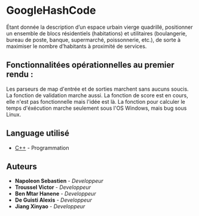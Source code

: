 # GoogleHashCode

Étant donnée la description d’un espace urbain vierge quadrillé, positionner
un ensemble de blocs résidentiels (habitations) et utilitaires (boulangerie,
bureau de poste, banque, supermarché, poissonnerie, etc.), de sorte à
maximiser le nombre d’habitants à proximité de services.

## Fonctionnalitées opérationnelles au premier rendu :
Les parseurs de map d'entrée et de sorties marchent sans aucuns soucis.
La fonction de validation marche aussi.
La fonction de score est en cours, elle n'est pas fonctionnelle mais l'idée est là.
La fonction pour calculer le temps d'éxécution marche seulement sous l'OS Windows,
mais bug sous Linux.

## Language utilisé

* [C++](https://fr.wikipuedia.org/wiki/C%2B%2B) - Programmation

## Auteurs

* **Napoleon Sebastien** - *Developpeur* 
* **Troussel Victor** - *Developpeur* 
* **Ben Mtar Hanene** - *Developpeur* 
* **De Guisti Alexis** - *Developpeur* 
* **Jiang Xinyao** - *Developpeur* 



